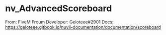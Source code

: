 # nv_AdvancedScoreboard

From: FiveM Froum
Developer: Geloteee#2901
Docs: https://geloteee.gitbook.io/nuvil-documentation/documentation/scoreboard
